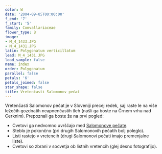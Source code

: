 ```yaml
---
color: W
date: '2004-09-05T00:00:00'
f_end: '7'
f_start: '5'
family: Convallariaceae
flower_type: B
image:
- M_4_1433.JPG
- M_4_1431.JPG
latin: Polygonatum verticillatum
lead: M_4_1431.JPG
lead_sample: false
name: index
order: Polygonatum
parallel: false
petals: '6'
petals_joined: false
star_shape: false
title: Vretenčasti Salomonov pečat
---
```

Vretenčasti Salomonov pečat je v Sloveniji precej redek, saj raste le na više ležečih gozdnatih neapnenčastih tleh (našli ga boste na Črnem vrhu nad Cerknim). Prepoznali ga boste že na prvi pogled:

-   Cvetovi ga nedvomno uvrščajo med [Salomonove pečate](../Polygonatum(salomonov_pecat)/Salomonov_pecat.asp).
-   Steblo je pokončno (pri drugih Salomonovih pečatih bolj poleglo).
-   Listi rastejo v vretencih (drugi Salomonovi pečati imajo premenjalne liste).
-   Cvetovi so zbrani v socvetja ob listnih vretencih (glej desno fotografijo).
